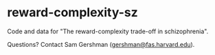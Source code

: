 reward-complexity-sz
====

Code and data for "The reward-complexity trade-off in schizophrenia".

Questions? Contact Sam Gershman (gershman@fas.harvard.edu).